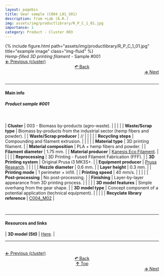 ```yaml
---
layout: pagebis
title: Gear sample (C004_L01_S01)
description: from +Lab (A.R.)
img: assets/img/productlibrary/R_P_C_1_01.jpg
importance: 1
category: Product - Cluster 003
---
```

<div class="row">
    <div class="col-sm mt-3 mt-md-0">
        {% include figure.html path="assets/img/productlibrary/R_P_C_1_01.jpg" title="example image" class="img-fluid" %}
    </div>
</div>
<div class="caption">
    <i>Hemp-filled 3D printing filament</i> - Sample #001
</div>

<div class="row justify-content-sm-center">
    <div class="col-sm-4 mt-3 mt-md-0" style="text-align:left">
  <a href="/projects/ProLi_C002_L02_S01/" target="_self"><b>←</b> Previous (cluster)</a>
    </div>
    <div class="col-sm-4 mt-3 mt-md-0" style="text-align:center">
  <a href="/productlibrary/" target="_self"><b>↶</b> Back</a>
    </div>
    <div class="col-sm-4 mt-3 mt-md-0" style="text-align:right">
        <td align="right"><a href="/projects/ProLi_C003_L01_S02/" target="_self"><b>→</b> Next</a></td>
    </div>
</div>
<br>

<hr>
<h4><b>Main info</b></h4>
<h5>Product sample #001</h5>
<br>

| <b>Cluster</b>       | 003 - Biomass by-products (agro-waste). |
|    |     |
| <b>Waste/Scrap type</b>       | Biomass by-products from the industrial sector (hemp fibers and powder).     |
| <b>Waste/Scrap producer</b>    | //      |
|    |     |
| <b>Recycling steps</b>      | Compounding and filament extrusion.     |
|    |     |
| <b>Material type</b>       | 3D printing filament.     |
| <b>Material composition</b>   | PLA + hemp fibers and powder.    |
| <b>Filament diameter</b>    | 1.75 mm.    |
| <b>Material producer</b>    | [Kanesis Eco Filament](https://www.kanesis.it/?lang=it).     |
|    |     |
| <b>Reprocessing</b>      | 3D Printing - Fused Filament Fabrication (FFF). |
| <b>3D Printing system</b>      | Original Prusa i3 MK3S+.    |
| <b>Equipment producer</b>   | [Prusa Research](https://www.prusa3d.com/it/).   |
|    |     |
| <b>Nozzle diameter</b>      | 0.6 mm. |
| <b>Layer height</b>      | 0.3 mm.    |
| <b>Printing mode</b>   | 1 perimeter + infill.   |
| <b>Printing speed</b>   | 40 mm/s.  |
|    |     |
| <b>Post-processing</b>      | No post-processing. |
| <b>Finishing</b>      | Layer-by-layer appearance from 3D printing process.    |
|    |     |
| <b>3D model features</b>      | Simple overhang from the gear shape.    |
| <b>3D model type</b>      | Concept component of a potential application (technical equipment).    |
|    |     |
| <b>Recyclate library reference</b>    | <a href="/projects/RecLi_C004_M02/" target="_blank">C004_M02</a>     |

<br>
<hr>
<h4><b>Resources and links</b></h4>

| <b>3D model (Stl)</b>       | [Here](https://www.thingiverse.com/thing:3488048 ).   |

<hr>

<br>
<div class="row justify-content-sm-center">
    <div class="col-sm-3 mt-3 mt-md-0" style="text-align:left">
  <a href="/projects/ProLi_C002_L02_S01/" target="_self"><b>←</b> Previous (cluster)</a>
    </div>
    <div class="col-sm-3 mt-3 mt-md-0" style="text-align:center">
  <a href="/productlibrary/" target="_self"><b>↶</b> Back</a>
    </div>
    <div class="col-sm-3 mt-3 mt-md-0" style="text-align:center">
  <a href="#" target="_self"><b>↑</b> Top</a>
    </div>
    <div class="col-sm-3 mt-3 mt-md-0" style="text-align:right">
        <td align="right"><a href="/projects/ProLi_C003_L01_S02/" target="_self"><b>→</b> Next</a></td>
    </div>
</div>
